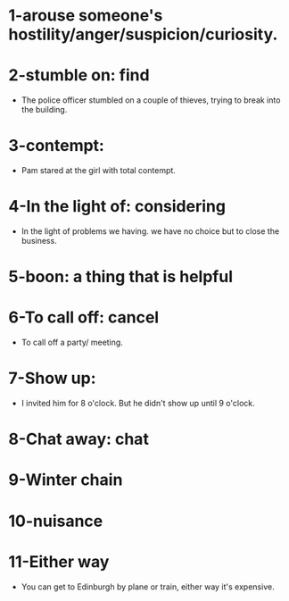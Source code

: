 # 1-arouse someone's hostility/anger/suspicion/curiosity.
# 2-stumble on: find
* The police officer stumbled on a couple of thieves, trying to break into the building.
# 3-contempt:
* Pam stared at the girl with total contempt.
# 4-In the light of: considering
* In the light of problems we having. we have no choice but to close the business.
# 5-boon: a thing that is helpful
# 6-To call off: cancel
* To call off a party/ meeting.
# 7-Show up:
* I invited him for 8 o'clock. But he didn't show up until 9 o'clock.
# 8-Chat away: chat
# 9-Winter chain
# 10-nuisance
# 11-Either way
* You can get to Edinburgh by plane or train, either way it's expensive.